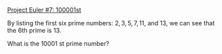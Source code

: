 [Project Euler #7: 100001st](https://www.hackerrank.com/contests/projecteuler/challenges/euler007/problem)

By listing the first six prime numbers: $2, 3, 5, 7, 11$, and $13$, we can see that the $6$th prime is $13$.

What is the $10001$ st prime number?
